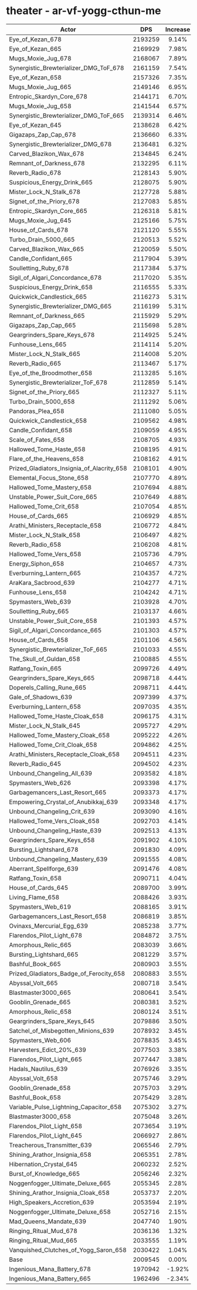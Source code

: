 # theater - ar-vf-yogg-cthun-me
| Actor | DPS | Increase |
|---|:---:|:---:|
|Eye_of_Kezan_678|2193259|9.14%|
|Eye_of_Kezan_665|2169929|7.98%|
|Mugs_Moxie_Jug_678|2168067|7.89%|
|Synergistic_Brewterializer_DMG_ToF_678|2161159|7.54%|
|Eye_of_Kezan_658|2157326|7.35%|
|Mugs_Moxie_Jug_665|2149146|6.95%|
|Entropic_Skardyn_Core_678|2144171|6.70%|
|Mugs_Moxie_Jug_658|2141544|6.57%|
|Synergistic_Brewterializer_DMG_ToF_665|2139314|6.46%|
|Eye_of_Kezan_645|2138628|6.42%|
|Gigazaps_Zap_Cap_678|2136660|6.33%|
|Synergistic_Brewterializer_DMG_678|2136481|6.32%|
|Carved_Blazikon_Wax_678|2134845|6.24%|
|Remnant_of_Darkness_678|2132295|6.11%|
|Reverb_Radio_678|2128143|5.90%|
|Suspicious_Energy_Drink_665|2128075|5.90%|
|Mister_Lock_N_Stalk_678|2127728|5.88%|
|Signet_of_the_Priory_678|2127083|5.85%|
|Entropic_Skardyn_Core_665|2126318|5.81%|
|Mugs_Moxie_Jug_645|2125166|5.75%|
|House_of_Cards_678|2121120|5.55%|
|Turbo_Drain_5000_665|2120513|5.52%|
|Carved_Blazikon_Wax_665|2120059|5.50%|
|Candle_Confidant_665|2117904|5.39%|
|Soulletting_Ruby_678|2117384|5.37%|
|Sigil_of_Algari_Concordance_678|2117020|5.35%|
|Suspicious_Energy_Drink_658|2116555|5.33%|
|Quickwick_Candlestick_665|2116273|5.31%|
|Synergistic_Brewterializer_DMG_665|2116199|5.31%|
|Remnant_of_Darkness_665|2115929|5.29%|
|Gigazaps_Zap_Cap_665|2115698|5.28%|
|Geargrinders_Spare_Keys_678|2114925|5.24%|
|Funhouse_Lens_665|2114114|5.20%|
|Mister_Lock_N_Stalk_665|2114008|5.20%|
|Reverb_Radio_665|2113467|5.17%|
|Eye_of_the_Broodmother_658|2113285|5.16%|
|Synergistic_Brewterializer_ToF_678|2112859|5.14%|
|Signet_of_the_Priory_665|2112327|5.11%|
|Turbo_Drain_5000_658|2111292|5.06%|
|Pandoras_Plea_658|2111080|5.05%|
|Quickwick_Candlestick_658|2109562|4.98%|
|Candle_Confidant_658|2109059|4.95%|
|Scale_of_Fates_658|2108705|4.93%|
|Hallowed_Tome_Haste_658|2108195|4.91%|
|Flare_of_the_Heavens_658|2108162|4.91%|
|Prized_Gladiators_Insignia_of_Alacrity_658|2108101|4.90%|
|Elemental_Focus_Stone_658|2107770|4.89%|
|Hallowed_Tome_Mastery_658|2107694|4.88%|
|Unstable_Power_Suit_Core_665|2107649|4.88%|
|Hallowed_Tome_Crit_658|2107054|4.85%|
|House_of_Cards_665|2106929|4.85%|
|Arathi_Ministers_Receptacle_658|2106772|4.84%|
|Mister_Lock_N_Stalk_658|2106497|4.82%|
|Reverb_Radio_658|2106208|4.81%|
|Hallowed_Tome_Vers_658|2105736|4.79%|
|Energy_Siphon_658|2104657|4.73%|
|Everburning_Lantern_665|2104357|4.72%|
|AraKara_Sacbrood_639|2104277|4.71%|
|Funhouse_Lens_658|2104242|4.71%|
|Spymasters_Web_639|2103928|4.70%|
|Soulletting_Ruby_665|2103137|4.66%|
|Unstable_Power_Suit_Core_658|2101393|4.57%|
|Sigil_of_Algari_Concordance_665|2101303|4.57%|
|House_of_Cards_658|2101106|4.56%|
|Synergistic_Brewterializer_ToF_665|2101033|4.55%|
|The_Skull_of_Guldan_658|2100885|4.55%|
|Ratfang_Toxin_665|2099726|4.49%|
|Geargrinders_Spare_Keys_665|2098718|4.44%|
|Doperels_Calling_Rune_665|2098711|4.44%|
|Gale_of_Shadows_639|2097399|4.37%|
|Everburning_Lantern_658|2097035|4.35%|
|Hallowed_Tome_Haste_Cloak_658|2096175|4.31%|
|Mister_Lock_N_Stalk_645|2095727|4.29%|
|Hallowed_Tome_Mastery_Cloak_658|2095222|4.26%|
|Hallowed_Tome_Crit_Cloak_658|2094862|4.25%|
|Arathi_Ministers_Receptacle_Cloak_658|2094511|4.23%|
|Reverb_Radio_645|2094502|4.23%|
|Unbound_Changeling_All_639|2093582|4.18%|
|Spymasters_Web_626|2093398|4.17%|
|Garbagemancers_Last_Resort_665|2093373|4.17%|
|Empowering_Crystal_of_Anubikkaj_639|2093348|4.17%|
|Unbound_Changeling_Crit_639|2093090|4.16%|
|Hallowed_Tome_Vers_Cloak_658|2092703|4.14%|
|Unbound_Changeling_Haste_639|2092513|4.13%|
|Geargrinders_Spare_Keys_658|2091902|4.10%|
|Bursting_Lightshard_678|2091830|4.09%|
|Unbound_Changeling_Mastery_639|2091555|4.08%|
|Aberrant_Spellforge_639|2091476|4.08%|
|Ratfang_Toxin_658|2090711|4.04%|
|House_of_Cards_645|2089700|3.99%|
|Living_Flame_658|2088426|3.93%|
|Spymasters_Web_619|2088165|3.91%|
|Garbagemancers_Last_Resort_658|2086819|3.85%|
|Ovinaxs_Mercurial_Egg_639|2085238|3.77%|
|Flarendos_Pilot_Light_678|2084872|3.75%|
|Amorphous_Relic_665|2083039|3.66%|
|Bursting_Lightshard_665|2081229|3.57%|
|Bashful_Book_665|2080903|3.55%|
|Prized_Gladiators_Badge_of_Ferocity_658|2080883|3.55%|
|Abyssal_Volt_665|2080718|3.54%|
|Blastmaster3000_665|2080641|3.54%|
|Gooblin_Grenade_665|2080381|3.52%|
|Amorphous_Relic_658|2080124|3.51%|
|Geargrinders_Spare_Keys_645|2079886|3.50%|
|Satchel_of_Misbegotten_Minions_639|2078932|3.45%|
|Spymasters_Web_606|2078835|3.45%|
|Harvesters_Edict_20%_639|2077503|3.38%|
|Flarendos_Pilot_Light_665|2077447|3.38%|
|Hadals_Nautilus_639|2076926|3.35%|
|Abyssal_Volt_658|2075746|3.29%|
|Gooblin_Grenade_658|2075703|3.29%|
|Bashful_Book_658|2075429|3.28%|
|Variable_Pulse_Lightning_Capacitor_658|2075302|3.27%|
|Blastmaster3000_658|2075048|3.26%|
|Flarendos_Pilot_Light_658|2073654|3.19%|
|Flarendos_Pilot_Light_645|2066927|2.86%|
|Treacherous_Transmitter_639|2065546|2.79%|
|Shining_Arathor_Insignia_658|2065351|2.78%|
|Hibernation_Crystal_645|2060232|2.52%|
|Burst_of_Knowledge_665|2056246|2.32%|
|Noggenfogger_Ultimate_Deluxe_665|2055345|2.28%|
|Shining_Arathor_Insignia_Cloak_658|2053737|2.20%|
|High_Speakers_Accretion_639|2053594|2.19%|
|Noggenfogger_Ultimate_Deluxe_658|2052716|2.15%|
|Mad_Queens_Mandate_639|2047740|1.90%|
|Ringing_Ritual_Mud_678|2036136|1.32%|
|Ringing_Ritual_Mud_665|2033555|1.19%|
|Vanquished_Clutches_of_Yogg_Saron_658|2030422|1.04%|
|Base|2009545|0.00%|
|Ingenious_Mana_Battery_678|1970942|-1.92%|
|Ingenious_Mana_Battery_665|1962496|-2.34%|
